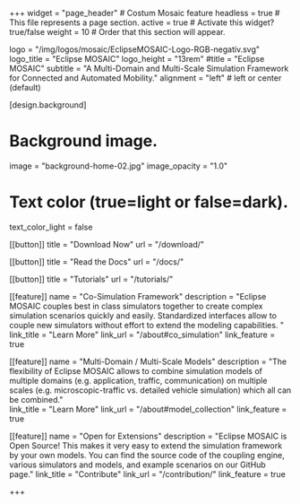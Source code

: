+++
widget = "page_header" # Costum Mosaic feature
headless = true  # This file represents a page section.
active = true  # Activate this widget? true/false
weight = 10  # Order that this section will appear.

logo = "/img/logos/mosaic/EclipseMOSAIC-Logo-RGB-negativ.svg"
logo_title = "Eclipse MOSAIC"
logo_height = "13rem"
#title = "Eclipse MOSAIC"
subtitle = "A Multi-Domain and Multi-Scale Simulation Framework<br>for Connected and Automated Mobility."
alignment = "left" # left or center (default)

[design.background]
  # Background image.
  image = "background-home-02.jpg"
  image_opacity = "1.0"
  
  # Text color (true=light or false=dark).
  text_color_light = false


[[button]]
  title = "<i class='fa fa-download' aria-hidden='true'></i><span>Download Now</span>"
  url = "/download/"

[[button]]
  title = "<i class='fa fa-book' aria-hidden='true'></i><span>Read the Docs</span>"
  url = "/docs/"

[[button]]
  title = "<i class='fa fa-graduation-cap' aria-hidden='true'></i><span>Tutorials</span>"
  url = "/tutorials/"

[[feature]]
  name = "Co-Simulation Framework"
  description = "Eclipse MOSAIC couples best in class simulators together to create complex simulation scenarios quickly and easily. Standardized interfaces allow to couple new simulators without effort to extend the modeling capabilities. "
  link_title = "Learn More"
  link_url = "/about#co_simulation"
  link_feature = true
  
[[feature]]
  name = "Multi-Domain / Multi-Scale Models"
  description = "The flexibility of Eclipse MOSAIC allows to combine simulation models of multiple domains (e.g. application, traffic, communication) on multiple scales (e.g. microscopic-traffic vs. detailed vehicle simulation) which all can be combined."  
  link_title = "Learn More"
  link_url = "/about#model_collection"
  link_feature = true
  
[[feature]]
  name = "Open for Extensions"
  description = "Eclipse MOSAIC is Open Source! This makes it very easy to extend the simulation framework by your own models. You can find the source code of the coupling engine, various simulators and models, and example scenarios on our GitHub page."
  link_title = "Contribute"
  link_url = "/contribution/"
  link_feature = true

+++
